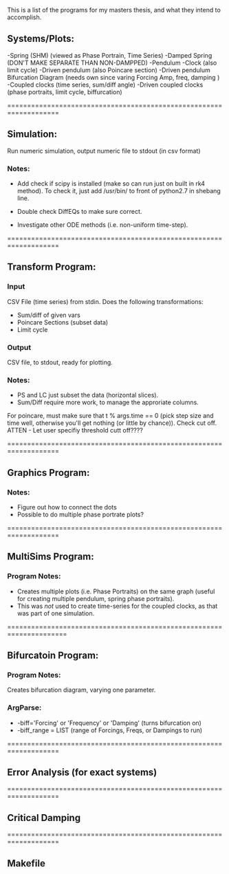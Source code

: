 This is a list of the programs for my masters thesis, and what they intend to accomplish.

## Systems/Plots:
-Spring (SHM) (viewed as Phase Portrain, Time Series)
	-Damped Spring (DON'T MAKE SEPARATE THAN NON-DAMPPED)
-Pendulum
-Clock (also limit cycle)
-Driven pendulum (also Poincare section)
-Driven pendulum Bifurcation Diagram (needs own since varing Forcing Amp, freq, damping )
-Coupled clocks (time series, sum/diff angle)
-Driven coupled clocks (phase portraits, limit cycle, biffurcation)

===================================================================

## Simulation:
Run numeric simulation, output numeric file to stdout (in csv format) 

### Notes:

* Add check if scipy is installed (make so can run just on built in rk4 method).
To check it, just add /usr/bin/ to front of python2.7 in shebang line.

* Double check DiffEQs to make sure correct.

* Investigate other ODE methods (i.e. non-uniform time-step).

===================================================================

## Transform Program:

### Input
CSV File (time series) from stdin.  Does the following transformations:
* Sum/diff of given vars
* Poincare Sections (subset data)
* Limit cycle

### Output
CSV file, to stdout, ready for plotting.

### Notes:
* PS and LC just subset the data (horizontal slices).
* Sum/Diff require more work, to manage the approriate columns.

For poincare, must make sure that t % args.time == 0 (pick step size and time well, otherwise you'll get nothing (or little by chance)).  Check cut off.  ATTEN - Let user specifiy threshold cutt off????

===================================================================

## Graphics Program:

### Notes:

* Figure out how to connect the dots
* Possible to do multiple phase portrate plots?

===================================================================

## MultiSims Program:

### Program Notes:

* Creates multiple plots (i.e. Phase Portraits) on the same graph (useful for creating multiple pendulum, spring phase portraits).
* This was *not* used to create time-series for the coupled clocks, as that was part of one simulation.


=====================================================================

## Bifurcatoin Program:

### Program Notes:

Creates bifurcation diagram, varying one parameter.

### ArgParse:
* -biff='Forcing' or 'Frequency' or 'Damping' (turns bifurcation on)
* -biff_range = LIST (range of Forcings, Freqs, or Dampings to run)

===================================================================

## Error Analysis (for exact systems)

===================================================================

## Critical Damping

===================================================================

## Makefile
